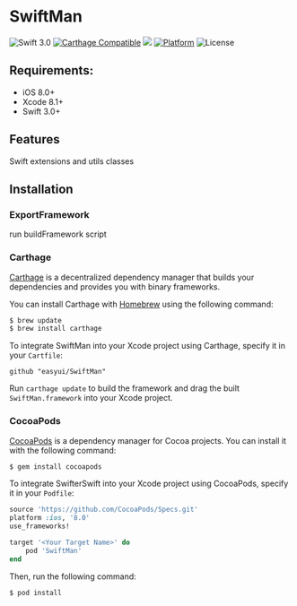 # SwiftMan

![Swift 3.0](https://img.shields.io/badge/Swift-3.0-brightgreen.svg?style=flat) 
[![Carthage Compatible](https://img.shields.io/badge/Carthage-compatible-4BC51D.svg?style=flat)](https://github.com/Carthage/Carthage)
<a href="https://img.shields.io/cocoapods/v/ZFPlayer.svg"><img src="https://img.shields.io/cocoapods/v/SwiftMan.svg"></a>
[![Platform](https://img.shields.io/cocoapods/p/EZPlayer.svg?style=flat)](http://cocoadocs.org/docsets/EZPlayer)
![License](https://img.shields.io/cocoapods/l/BMPlayer.svg?style=flat)

## Requirements:

- iOS 8.0+ 
- Xcode 8.1+
- Swift 3.0+

## Features

Swift extensions and utils classes

## Installation

### ExportFramework
run buildFramework script
### Carthage

[Carthage](https://github.com/Carthage/Carthage) is a decentralized dependency manager that builds your dependencies and provides you with binary frameworks.

You can install Carthage with [Homebrew](http://brew.sh/) using the following command:

```bash
$ brew update
$ brew install carthage
```

To integrate SwiftMan into your Xcode project using Carthage, specify it in your `Cartfile`:

```ogdl
github "easyui/SwiftMan" 
```

Run `carthage update` to build the framework and drag the built `SwiftMan.framework` into your Xcode project.

### CocoaPods

[CocoaPods](http://cocoapods.org) is a dependency manager for Cocoa projects. You can install it with the following command:

```bash
$ gem install cocoapods
```

To integrate SwifterSwift into your Xcode project using CocoaPods, specify it in your `Podfile`:

```ruby
source 'https://github.com/CocoaPods/Specs.git'
platform :ios, '8.0'
use_frameworks!

target '<Your Target Name>' do
    pod 'SwiftMan'
end
```

Then, run the following command:

```bash
$ pod install
```



